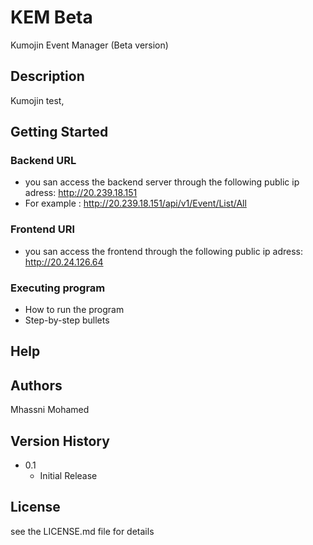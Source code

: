 # KEM Beta

Kumojin Event Manager (Beta version)

## Description

Kumojin test, 

## Getting Started

### Backend URL

* you san access the backend server through the following public ip adress: http://20.239.18.151
* For example : http://20.239.18.151/api/v1/Event/List/All

### Frontend URl

* you san access the frontend through the following public ip adress: http://20.24.126.64

### Executing program

* How to run the program
* Step-by-step bullets


## Help


## Authors

Mhassni Mohamed

## Version History

* 0.1
    * Initial Release

## License

see the LICENSE.md file for details
